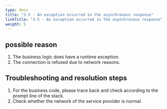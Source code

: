 ```yaml
---
type: docs
title: "3-5 - An exception occurred in the asynchronous response"
linkTitle: "3-5 - An exception occurred in the asynchronous response"
weight: 5
---
```


## possible reason

1. The business logic does have a runtime exception.
2. The connection is refused due to network reasons.

## Troubleshooting and resolution steps

1. For the business code, please trace back and check according to the prompt line of the stack.
2. Check whether the network of the service provider is normal.

<p style="margin-top: 3rem;"> </p>